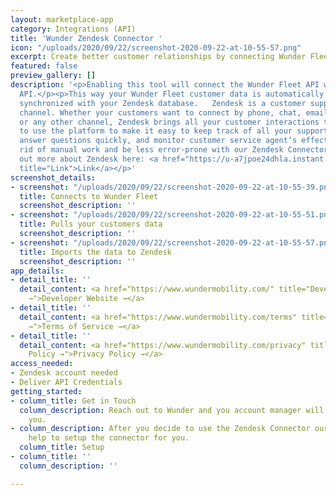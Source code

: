 ```yaml
---
layout: marketplace-app
category: Integrations (API)
title: 'Wunder Zendesk Connector '
icon: "/uploads/2020/09/22/screenshot-2020-09-22-at-10-55-57.png"
excerpt: Create better customer relationships by connecting Wunder Fleet & Zendesk.
featured: false
preview_gallery: []
description: '<p>Enabling this tool will connect the Wunder Fleet API with the Zendesk
  API.</p><p>This way your Wunder Fleet customer data is automatically &amp; seamlessly
  synchronized with your Zendesk database.   Zendesk is a customer support platform that lets you connect with customers on any
  channel. Whether your customers want to connect by phone, chat, email, social media,
  or any other channel, Zendesk brings all your customer interactions to one easy
  to use the platform to make it easy to keep track of all your support requests,
  answer questions quickly, and monitor customer service agent’s effectiveness.</p><p>Get
  rid of manual work and be less error-prone with our Zendesk Connector.</p><p>Find
  out more about Zendesk here: <a href="https://u-a7jpoe24dhla.instant.forestry.io/marketplace/zendesk"
  title="Link">Link</a></p>'
screenshot_details:
- screenshot: "/uploads/2020/09/22/screenshot-2020-09-22-at-10-55-39.png"
  title: Connects to Wunder Fleet
  screenshot_description: ''
- screenshot: "/uploads/2020/09/22/screenshot-2020-09-22-at-10-55-51.png"
  title: Pulls your customers data
  screenshot_description: ''
- screenshot: "/uploads/2020/09/22/screenshot-2020-09-22-at-10-55-57.png"
  title: Imports the data to Zendesk
  screenshot_description: ''
app_details:
- detail_title: ''
  detail_content: <a href="https://www.wundermobility.com/" title="Developer Website
    →">Developer Website →</a>
- detail_title: ''
  detail_content: <a href="https://www.wundermobility.com/terms" title="Terms of Service
    →">Terms of Service →</a>
- detail_title: ''
  detail_content: <a href="https://www.wundermobility.com/privacy" title="Privacy
    Policy →">Privacy Policy →</a>
access_needed:
- Zendesk account needed
- Deliver API Credentials
getting_started:
- column_title: Get in Touch
  column_description: Reach out to Wunder and you account manager will get back to
    you.
- column_description: After you decide to use the Zendesk Connector our team will
    help to setup the connector for you.
  column_title: Setup
- column_title: ''
  column_description: ''

---
```

